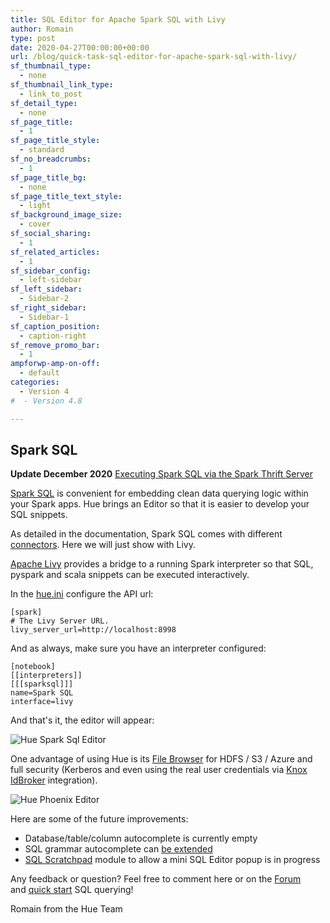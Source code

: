 ```yaml
---
title: SQL Editor for Apache Spark SQL with Livy
author: Romain
type: post
date: 2020-04-27T00:00:00+00:00
url: /blog/quick-task-sql-editor-for-apache-spark-sql-with-livy/
sf_thumbnail_type:
  - none
sf_thumbnail_link_type:
  - link_to_post
sf_detail_type:
  - none
sf_page_title:
  - 1
sf_page_title_style:
  - standard
sf_no_breadcrumbs:
  - 1
sf_page_title_bg:
  - none
sf_page_title_text_style:
  - light
sf_background_image_size:
  - cover
sf_social_sharing:
  - 1
sf_related_articles:
  - 1
sf_sidebar_config:
  - left-sidebar
sf_left_sidebar:
  - Sidebar-2
sf_right_sidebar:
  - Sidebar-1
sf_caption_position:
  - caption-right
sf_remove_promo_bar:
  - 1
ampforwp-amp-on-off:
  - default
categories:
  - Version 4
#  - Version 4.8

---
```


## Spark SQL

**Update December 2020** [Executing Spark SQL via the Spark Thrift Server](https://gethue.com/blog/querying-spark-sql-with-spark-thrift-server-and-hue-editor/)

[Spark SQL](https://spark.apache.org/docs/latest/sql-programming-guide.html) is convenient for embedding clean data querying logic within your Spark apps. Hue brings an Editor so that it is easier to develop your SQL snippets.

As detailed in the documentation, Spark SQL comes with different [connectors](https://docs.gethue.com/administrator/configuration/connectors/#apache-spark-sql). Here we will just show with Livy.

[Apache Livy](https://livy.incubator.apache.org/) provides a bridge to a running Spark interpreter so that SQL, pyspark and scala snippets can be executed interactively.

In the [hue.ini](https://docs.gethue.com/administrator/configuration/) configure the API url:

    [spark]
    # The Livy Server URL.
    livy_server_url=http://localhost:8998

And as always, make sure you have an interpreter configured:

    [notebook]
    [[interpreters]]
    [[[sparksql]]]
    name=Spark SQL
    interface=livy

And that's it, the editor will appear:

![Hue Spark Sql Editor](https://cdn.gethue.com/uploads/2020/04/editor_spark_sql_livy.png)

One advantage of using Hue is its [File Browser](https://docs.gethue.com/user/browsing/#data) for HDFS / S3 / Azure and full security (Kerberos and even using the real user credentials via [Knox IdBroker](https://docs.cloudera.com/runtime/7.1.0/cdp-security-overview/topics/security_how_identity_federation_works_in_cdp.html) integration).

![Hue Phoenix Editor](https://cdn.gethue.com/uploads/2016/08/image2.png)

Here are some of the future improvements:

* Database/table/column autocomplete is currently empty
* SQL grammar autocomplete can [be extended](https://docs.gethue.com/developer/parsers/)
* [SQL Scratchpad](https://docs.gethue.com/developer/api/#scratchpad) module to allow a mini SQL Editor popup is in progress


Any feedback or question? Feel free to comment here or on the <a href="https://discourse.gethue.com/">Forum</a> and <a href="https://docs.gethue.com/quickstart/">quick start</a> SQL querying!


Romain from the Hue Team
